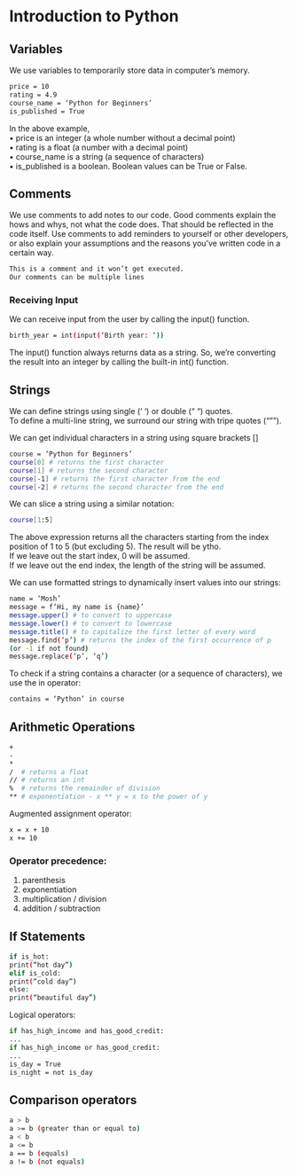 # Introduction to Python

## Variables

We use variables to temporarily store data in computer’s memory.
```bash
price = 10
rating = 4.9
course_name = ‘Python for Beginners’
is_published = True
```
In the above example,<br>
• price is an integer (a whole number without a decimal point)<br>
• rating is a float (a number with a decimal point)<br>
• course_name is a string (a sequence of characters)<br>
• is_published is a boolean. Boolean values can be True or False.

## Comments

We use comments to add notes to our code. Good comments explain the hows and whys, not what the code does. That should be reflected in the code itself. Use comments to add reminders to yourself or other developers, or also explain your assumptions and the reasons you’ve written code in a certain way.
```bash
This is a comment and it won’t get executed.
Our comments can be multiple lines
```

### Receiving Input

We can receive input from the user by calling the input() function.

```bash
birth_year = int(input(‘Birth year: ‘))
```

The input() function always returns data as a string. So, we’re converting the result into an integer by calling the built-in int() function.

## Strings

We can define strings using single (‘ ‘) or double (“ “) quotes. <br>
To define a multi-line string, we surround our string with tripe quotes (“””).

We can get individual characters in a string using square brackets []

```bash
course = ‘Python for Beginners’
course[0] # returns the first character
course[1] # returns the second character
course[-1] # returns the first character from the end
course[-2] # returns the second character from the end
```

We can slice a string using a similar notation:<br>
```bash
course[1:5]
```

The above expression returns all the characters starting from the index position of 1 to 5 (but excluding 5). The result will be ytho.<br>
If we leave out the start index, 0 will be assumed.<br>
If we leave out the end index, the length of the string will be assumed.<br>

We can use formatted strings to dynamically insert values into our strings:

```bash
name = ‘Mosh’
message = f’Hi, my name is {name}’
message.upper() # to convert to uppercase
message.lower() # to convert to lowercase
message.title() # to capitalize the first letter of every word
message.find(‘p’) # returns the index of the first occurrence of p
(or -1 if not found)
message.replace(‘p’, ‘q’)
```

To check if a string contains a character (or a sequence of characters), we use the in
operator:

```bash
contains = ‘Python’ in course
```

## Arithmetic Operations

```bash
+
-
*
/  # returns a float
// # returns an int
%  # returns the remainder of division
** # exponentiation - x ** y = x to the power of y
```

Augmented assignment operator:
```bash
x = x + 10
x += 10
```

### Operator precedence:
1. parenthesis
2. exponentiation
3. multiplication / division
4. addition / subtraction

## If Statements

```bash
if is_hot:
print(“hot day”)
elif is_cold:
print(“cold day”)
else:
print(“beautiful day”)
```
Logical operators:
```bash
if has_high_income and has_good_credit:
...
if has_high_income or has_good_credit:
...
is_day = True
is_night = not is_day
```

## Comparison operators
```bash
a > b
a >= b (greater than or equal to)
a < b
a <= b
a == b (equals)
a != b (not equals)
```